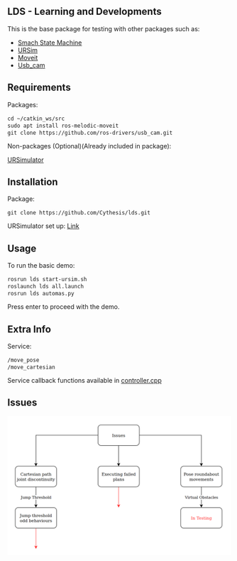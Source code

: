 ## LDS - Learning and Developments
This is the base package for testing with other packages such as:
- [Smach State Machine](http://wiki.ros.org/smach)
- [URSim](http://wiki.ros.org/universal_robot/Tutorials/Getting%20Started%20with%20a%20Universal%20Robot%20and%20ROS-Industrial)
- [Moveit](http://docs.ros.org/en/melodic/api/moveit_tutorials/html/index.html)
- [Usb_cam](http://wiki.ros.org/usb_cam)

## Requirements
Packages:
```
cd ~/catkin_ws/src
sudo apt install ros-melodic-moveit
git clone https://github.com/ros-drivers/usb_cam.git
```

Non-packages (Optional)(Already included in package):

[URSimulator](https://www.universal-robots.com/download/?option=91610#section41511)


## Installation
Package:
```
git clone https://github.com/Cythesis/lds.git
```
URSimulator set up:
[Link](https://github.com/UniversalRobots/Universal_Robots_ROS_Driver)

## Usage
To run the basic demo:
```
rosrun lds start-ursim.sh
roslaunch lds all.launch
rosrun lds automas.py
```
Press enter to proceed with the demo.

## Extra Info
Service:
```
/move_pose
/move_cartesian
```
Service callback functions available in [controller.cpp](src/controller.cpp)

## Issues
![Issues](/images/Issues.png)



